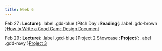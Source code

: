 ```yaml
---
title: Week 6
---
```


Feb 27
: **Lecture**{: .label .gdd-blue }Pitch Day
: **Reading**{: .label .gdd-brown }[How to Write a Good Game Design Document]

Feb 29
: **Lecture**{: .label .gdd-blue }Project 2 Showcase
: **Project**{: .label .gdd-navy }[Project 3]

<!-- [Pitch Day]: https://docs.google.com/presentation/d/1qEyKWHV03BYe41p5LGxDMX_NJ8-6cj-dxjSw46TtS6c/edit?usp=sharing
[Project 2 Showcase]: https://docs.google.com/presentation/d/17f2q-h6QkTkNfFZa3oOa6dGU85DQVId5UPjN7PmNML8/edit#slide=id.g24c36a146ed_0_4859 -->
[Project 3]: ./../pages/projects/Projects

[How to Write a Good Game Design Document]: https://gamedevelopment.tutsplus.com/articles/how-and-why-to-write-a-great-game-design-document--cms-23545 